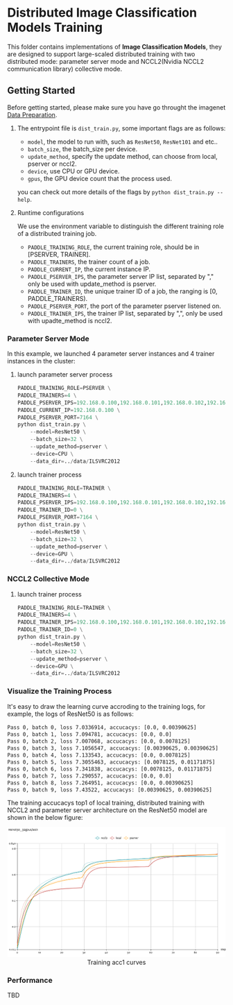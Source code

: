 # Distributed Image Classification Models Training

This folder contains implementations of **Image Classification Models**, they are designed to support
large-scaled distributed training with two distributed mode: parameter server mode and NCCL2(Nvidia NCCL2 communication library) collective mode.

## Getting Started

Before getting started, please make sure you have go throught the imagenet [Data Preparation](../README.md#data-preparation).

1. The entrypoint file is `dist_train.py`, some important flags are as follows:

    - `model`, the model to run with, such as `ResNet50`, `ResNet101` and etc..
    - `batch_size`, the batch_size per device.
    - `update_method`, specify the update method, can choose from local, pserver or nccl2.
    - `device`, use CPU or GPU device.
    - `gpus`, the GPU device count that the process used.

    you can check out more details of the flags by `python dist_train.py --help`.

1. Runtime configurations

    We use the environment variable to distinguish the different training role of a distributed training job.

    - `PADDLE_TRAINING_ROLE`, the current training role, should be in [PSERVER, TRAINER].
    - `PADDLE_TRAINERS`, the trainer count of a job.
    - `PADDLE_CURRENT_IP`, the current instance IP.
    - `PADDLE_PSERVER_IPS`, the parameter server IP list, separated by ","  only be used with update_method is pserver.
    - `PADDLE_TRAINER_ID`, the unique trainer ID of a job, the ranging is [0, PADDLE_TRAINERS).
    - `PADDLE_PSERVER_PORT`, the port of the parameter pserver listened on.
    - `PADDLE_TRAINER_IPS`, the trainer IP list, separated by ",", only be used with upadte_method is nccl2.

### Parameter Server Mode

In this example, we launched 4 parameter server instances and 4 trainer instances in the cluster:

1. launch parameter server process

    ``` python
    PADDLE_TRAINING_ROLE=PSERVER \
    PADDLE_TRAINERS=4 \
    PADDLE_PSERVER_IPS=192.168.0.100,192.168.0.101,192.168.0.102,192.168.0.103 \
    PADDLE_CURRENT_IP=192.168.0.100 \
    PADDLE_PSERVER_PORT=7164 \
    python dist_train.py \
        --model=ResNet50 \
        --batch_size=32 \
        --update_method=pserver \
        --device=CPU \
        --data_dir=../data/ILSVRC2012
    ```

1. launch trainer process

    ``` python
    PADDLE_TRAINING_ROLE=TRAINER \
    PADDLE_TRAINERS=4 \
    PADDLE_PSERVER_IPS=192.168.0.100,192.168.0.101,192.168.0.102,192.168.0.103 \
    PADDLE_TRAINER_ID=0 \
    PADDLE_PSERVER_PORT=7164 \
    python dist_train.py \
        --model=ResNet50 \
        --batch_size=32 \
        --update_method=pserver \
        --device=GPU \
        --data_dir=../data/ILSVRC2012

    ```

### NCCL2 Collective Mode

1. launch trainer process

    ``` python
    PADDLE_TRAINING_ROLE=TRAINER \
    PADDLE_TRAINERS=4 \
    PADDLE_TRAINER_IPS=192.168.0.100,192.168.0.101,192.168.0.102,192.168.0.103 \
    PADDLE_TRAINER_ID=0 \
    python dist_train.py \
        --model=ResNet50 \
        --batch_size=32 \
        --update_method=pserver \
        --device=GPU \
        --data_dir=../data/ILSVRC2012
    ```

### Visualize the Training Process

It's easy to draw the learning curve accroding to the training logs, for example,
the logs of ResNet50 is as follows:

``` text
Pass 0, batch 0, loss 7.0336914, accucacys: [0.0, 0.00390625]
Pass 0, batch 1, loss 7.094781, accucacys: [0.0, 0.0]
Pass 0, batch 2, loss 7.007068, accucacys: [0.0, 0.0078125]
Pass 0, batch 3, loss 7.1056547, accucacys: [0.00390625, 0.00390625]
Pass 0, batch 4, loss 7.133543, accucacys: [0.0, 0.0078125]
Pass 0, batch 5, loss 7.3055463, accucacys: [0.0078125, 0.01171875]
Pass 0, batch 6, loss 7.341838, accucacys: [0.0078125, 0.01171875]
Pass 0, batch 7, loss 7.290557, accucacys: [0.0, 0.0]
Pass 0, batch 8, loss 7.264951, accucacys: [0.0, 0.00390625]
Pass 0, batch 9, loss 7.43522, accucacys: [0.00390625, 0.00390625]
```

The training accucacys top1 of local training, distributed training with NCCL2 and parameter server architecture on the ResNet50 model are shown in the below figure:

<p align="center">
<img src="../images/resnet50_32gpus-acc1.png" height=300 width=528 > <br/>
Training acc1 curves
</p>

### Performance

TBD
